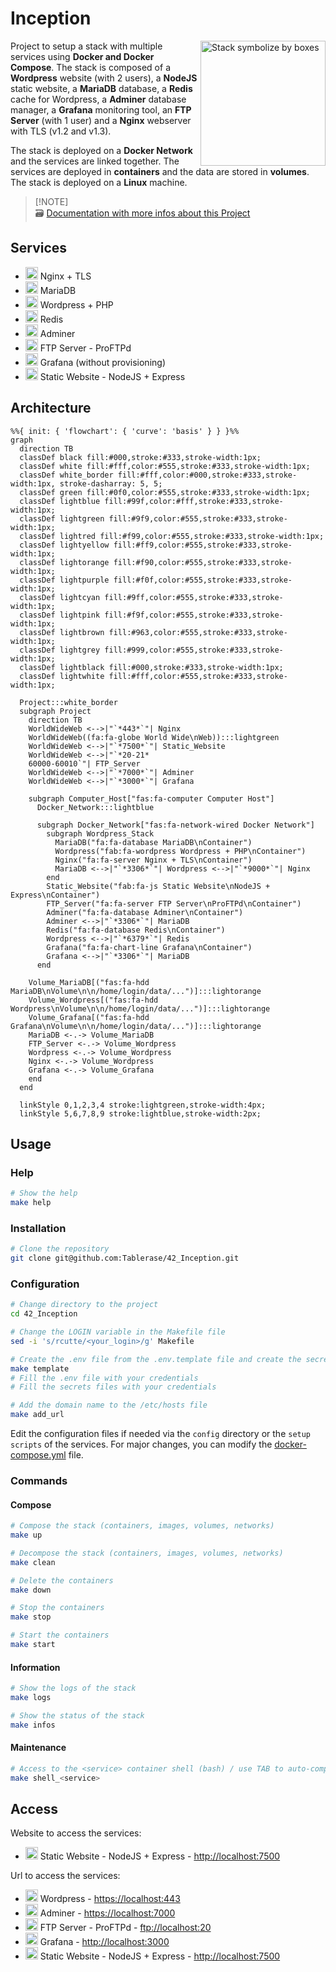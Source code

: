# Inception

<img src="https://www.svgrepo.com/show/231650/boxes-box.svg" title="Stack symbolize by boxes" align="right" width="200px">

Project to setup a stack with multiple services using **Docker and Docker Compose**. The stack is composed of a **Wordpress** website (with 2 users), a **NodeJS** static website, a **MariaDB** database, a **Redis** cache for Wordpress, a **Adminer** database manager, a **Grafana** monitoring tool, an **FTP Server** (with 1 user) and a **Nginx** webserver with TLS (v1.2 and v1.3).

The stack is deployed on a **Docker Network** and the services are linked together. The services are deployed in **containers** and the data are stored in **volumes**. The stack is deployed on a **Linux** machine.

> [!NOTE]\
> 🗃️ [Documentation with more infos about this Project](https://github.com/Tablerase/42_Projects/tree/main/Projects/Inception)

## Services

<ul>
  <li>
    <img src="https://www.svgrepo.com/show/354115/nginx.svg" width="20px" title="Nginx Logo">
    Nginx + TLS</a>
  </li>
  <li>
    <img src="https://www.svgrepo.com/show/373287/mariadb-opened.svg" width="20px" title="MariaDB">
    MariaDB
  </li>
  <li>
    <img src="https://www.svgrepo.com/show/452136/wordpress.svg" width="20px" title="Wordpress Logo">
    Wordpress + PHP
  </li>
  <li>
    <img src="https://www.svgrepo.com/show/354272/redis.svg" width="20px" title="Redis Logo"> Redis
  </li>
  <li>
    <img src="https://www.svgrepo.com/show/499816/database.svg" width="20px" title="Database Logo">
    Adminer
  </li>
  <li>
    <img src="https://www.svgrepo.com/show/528745/transfer-horizontal.svg" width="20px" title="Transfer Logo">
    FTP Server - ProFTPd
  </li>
  <li>
    <img src="https://www.svgrepo.com/show/353829/grafana.svg" width="20px" title="Grafana Logo">
    Grafana (without provisioning)
  </li>
  <li>
    <img src="https://www.svgrepo.com/show/378837/node.svg" width="20px" title="NodeJS Logo">
    Static Website - NodeJS + Express
  </li>
</ul>

## Architecture

```mermaid
%%{ init: { 'flowchart': { 'curve': 'basis' } } }%%
graph
  direction TB
  classDef black fill:#000,stroke:#333,stroke-width:1px;
  classDef white fill:#fff,color:#555,stroke:#333,stroke-width:1px;
  classDef white_border fill:#fff,color:#000,stroke:#333,stroke-width:1px, stroke-dasharray: 5, 5;
  classDef green fill:#0f0,color:#555,stroke:#333,stroke-width:1px;
  classDef lightblue fill:#99f,color:#fff,stroke:#333,stroke-width:1px;
  classDef lightgreen fill:#9f9,color:#555,stroke:#333,stroke-width:1px;
  classDef lightred fill:#f99,color:#555,stroke:#333,stroke-width:1px;
  classDef lightyellow fill:#ff9,color:#555,stroke:#333,stroke-width:1px;
  classDef lightorange fill:#f90,color:#555,stroke:#333,stroke-width:1px;
  classDef lightpurple fill:#f0f,color:#555,stroke:#333,stroke-width:1px;
  classDef lightcyan fill:#9ff,color:#555,stroke:#333,stroke-width:1px;
  classDef lightpink fill:#f9f,color:#555,stroke:#333,stroke-width:1px;
  classDef lightbrown fill:#963,color:#555,stroke:#333,stroke-width:1px;
  classDef lightgrey fill:#999,color:#555,stroke:#333,stroke-width:1px;
  classDef lightblack fill:#000,stroke:#333,stroke-width:1px;
  classDef lightwhite fill:#fff,color:#555,stroke:#333,stroke-width:1px;

  Project:::white_border
  subgraph Project
    direction TB
    WorldWideWeb <-->|"`*443*`"| Nginx
    WorldWideWeb((fa:fa-globe World Wide\nWeb)):::lightgreen
    WorldWideWeb <-->|"`*7500*`"| Static_Website
    WorldWideWeb <-->|"`*20-21*
    60000-60010`"| FTP_Server
    WorldWideWeb <-->|"`*7000*`"| Adminer
    WorldWideWeb <-->|"`*3000*`"| Grafana

    subgraph Computer_Host["fas:fa-computer Computer Host"]
      Docker_Network:::lightblue

      subgraph Docker_Network["fas:fa-network-wired Docker Network"]
        subgraph Wordpress_Stack
          MariaDB("fa:fa-database MariaDB\nContainer")
          Wordpress("fab:fa-wordpress Wordpress + PHP\nContainer")
          Nginx("fa:fa-server Nginx + TLS\nContainer")
          MariaDB <-->|"`*3306*`"| Wordpress <-->|"`*9000*`"| Nginx
        end
        Static_Website("fab:fa-js Static Website\nNodeJS + Express\nContainer")
        FTP_Server("fa:fa-server FTP Server\nProFTPd\nContainer")
        Adminer("fa:fa-database Adminer\nContainer")
        Adminer <-->|"`*3306*`"| MariaDB
        Redis("fa:fa-database Redis\nContainer")
        Wordpress <-->|"`*6379*`"| Redis
        Grafana("fa:fa-chart-line Grafana\nContainer")
        Grafana <-->|"`*3306*`"| MariaDB
      end

    Volume_MariaDB[("fas:fa-hdd MariaDB\nVolume\n\n/home/login/data/...")]:::lightorange
    Volume_Wordpress[("fas:fa-hdd Wordpress\nVolume\n\n/home/login/data/...")]:::lightorange
    Volume_Grafana[("fas:fa-hdd Grafana\nVolume\n\n/home/login/data/...")]:::lightorange
    MariaDB <-.-> Volume_MariaDB
    FTP_Server <-.-> Volume_Wordpress
    Wordpress <-.-> Volume_Wordpress
    Nginx <-.-> Volume_Wordpress
    Grafana <-.-> Volume_Grafana
    end
  end

  linkStyle 0,1,2,3,4 stroke:lightgreen,stroke-width:4px;
  linkStyle 5,6,7,8,9 stroke:lightblue,stroke-width:2px;
```

## Usage

### Help

```bash
# Show the help 
make help
```

### Installation

```bash
# Clone the repository
git clone git@github.com:Tablerase/42_Inception.git
```

### Configuration

```bash
# Change directory to the project
cd 42_Inception
```

```bash
# Change the LOGIN variable in the Makefile file
sed -i 's/rcutte/<your_login>/g' Makefile 
```

```bash
# Create the .env file from the .env.template file and create the secrets files from the secrets template files
make template
# Fill the .env file with your credentials
# Fill the secrets files with your credentials
```

```bash
# Add the domain name to the /etc/hosts file
make add_url
```

Edit the configuration files if needed via the `config` directory or the `setup scripts` of the services. For major changes, you can modify the [docker-compose.yml](./srcs/docker-compose.yml) file.

### Commands

#### Compose

```bash
# Compose the stack (containers, images, volumes, networks)
make up
```

```bash
# Decompose the stack (containers, images, volumes, networks)
make clean
```

```bash
# Delete the containers
make down
```

```bash
# Stop the containers
make stop
```

```bash
# Start the containers
make start
```

#### Information

```bash
# Show the logs of the stack
make logs
```

```bash
# Show the status of the stack
make infos
```

#### Maintenance

```bash
# Access to the <service> container shell (bash) / use TAB to auto-complete after shell_
make shell_<service>
```

## Access

Website to access the services:
<ul>
<li>
  <img src="https://www.svgrepo.com/show/378837/node.svg" width="20px" title="NodeJS Logo">
  Static Website - NodeJS + Express - <a href="http://localhost:7500">http://localhost:7500</a>
</li>
</ul>

Url to access the services:
<ul>
  <li>
    <img src="https://www.svgrepo.com/show/452136/wordpress.svg" width="20px" title="Wordpress Logo">
    Wordpress - <a href="https://localhost:443">https://localhost:443</a>
  </li>
  <li>
    <img src="https://www.svgrepo.com/show/499816/database.svg" width="20px" title="Database Logo">
    Adminer - <a href="https://localhost:7500">https://localhost:7000</a>
  </li>
  <li>
    <img src="https://www.svgrepo.com/show/528745/transfer-horizontal.svg" width="20px" title="Transfer Logo">
    FTP Server - ProFTPd - <a href="ftp://localhost:20">ftp://localhost:20</a>
  </li>
  <li>
    <img src="https://www.svgrepo.com/show/353829/grafana.svg" width="20px" title="Grafana Logo">
    Grafana - <a href="http://localhost:3000">http://localhost:3000</a>
  </li>
  <li>
    <img src="https://www.svgrepo.com/show/378837/node.svg" width="20px" title="NodeJS Logo">
    Static Website - NodeJS + Express - <a href="http://localhost:7500">http://localhost:7500</a>
  </li>
</ul>

